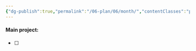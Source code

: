 ```yaml
---
{"dg-publish":true,"permalink":"/06-plan/06/month/","contentClasses":"page-light-pink Sunday daily","noteIcon":"","created":"2025-01-21T01:29:03.078+10:00","updated":"2025-01-21T16:22:09.671+10:00"}
---
```


#### Main project:
- [ ] 


